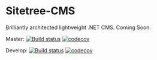 # Sitetree-CMS
Brilliantly architected lightweight .NET CMS. Coming Soon.

Master: [![Build status](https://ci.appveyor.com/api/projects/status/6mugihhqyvdfmnov/branch/master?svg=true)](https://ci.appveyor.com/project/technicallyerik/sitetree-cms/branch/master) [![codecov](https://codecov.io/gh/technicallyerik/Sitetree-CMS/branch/master/graph/badge.svg)](https://codecov.io/gh/technicallyerik/Sitetree-CMS)

Develop: [![Build status](https://ci.appveyor.com/api/projects/status/6mugihhqyvdfmnov/branch/develop?svg=true)](https://ci.appveyor.com/project/technicallyerik/sitetree-cms/branch/develop) [![codecov](https://codecov.io/gh/technicallyerik/Sitetree-CMS/branch/develop/graph/badge.svg)](https://codecov.io/gh/technicallyerik/Sitetree-CMS)

